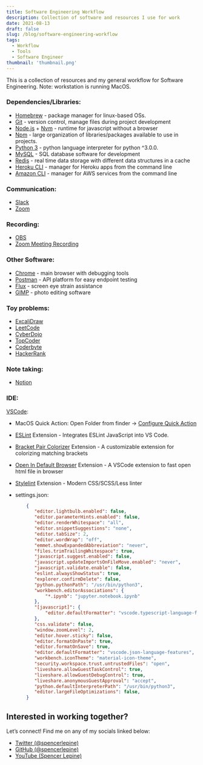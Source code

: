 ```yaml
---
title: Software Engineering Workflow
description: Collection of software and resources I use for work
date: 2021-08-13
draft: false
slug: /blog/software-engineering-workflow
tags:
  - Workflow
  - Tools
  - Software Engineer
thumbnail: 'thumbnail.png'
---
```


<!-- MARKDOWN CONTENT -->

This is a collection of resources and my general workflow for Software Engineering. Note: workstation is running MacOS.

### **Dependencies/Libraries:**

* [Homebrew](https://brew.sh/) - package manager for linux-based OSs.
* [Git](https://git-scm.com/downloads) - version control, manage files during project development
* [Node.js](https://nodejs.org/en/download/) + [Nvm](https://github.com/nvm-sh/nvm) - runtime for javascript without a browser
* [Npm](https://docs.npmjs.com/downloading-and-installing-node-js-and-npm) - large organization of libraries/packages available to use in projects.
* [Python 3](https://www.python.org/downloads/) - python language interpreter for python ^3.0.0.
* [MySQL](https://www.mysql.com/products/workbench/) - SQL database software for development
* [Redis](https://redis.io/) - real time data storage with different  data structures in a cache
* [Heroku CLI](https://devcenter.heroku.com/articles/heroku-cli) - manager for Heroku apps from the command line
* [Amazon CLI](https://aws.amazon.com/cli/) - manager for AWS services from the command line


### **Communication:**

* [Slack](https://slack.com/)
* [Zoom](https://zoom.us/)


### **Recording:**

* [OBS](https://obsproject.com/)
* [Zoom Meeting Recording](https://zoom.us/)


### **Other Software:**

* [Chrome](https://www.google.com/chrome/) - main browser with debugging tools
* [Postman](https://www.postman.com/) - API platform for easy endpoint testing
* [Flux](https://justgetflux.com/) - screen eye strain assistance
* [GIMP](https://www.gimp.org/) - photo editing software


### **Toy problems:**

* [ExcaliDraw](https://excalidraw.com/)
* [LeetCode](https://leetcode.com/)
* [CyberDojo](https://cyber-dojo.org/creator/home)
* [TopCoder](https://www.topcoder.com/)
* [Coderbyte](https://coderbyte.com/)
* [HackerRank](https://www.hackerrank.com/)


### **Note taking:**

* [Notion](https://www.notion.so/)


### **IDE:**

[VSCode](https://code.visualstudio.com/download):
* MacOS Quick Action: Open Folder from finder -> [Configure Quick Action](https://stackoverflow.com/questions/64040393/open-a-folder-in-vscode-through-finder-in-macos)
* [ESLint](https://marketplace.visualstudio.com/items?itemName=dbaeumer.vscode-eslint) Extension - Integrates ESLint JavaScript into VS Code.
* [Bracket Pair Colorizer](https://marketplace.visualstudio.com/items?itemName=CoenraadS.bracket-pair-colorizer) Extension - A customizable extension for colorizing matching brackets
* [Open In Default Browser](https://marketplace.visualstudio.com/items?itemName=peakchen90.open-html-in-browser) Extension -  A VSCode extension to fast open html file in browser
*  [Stylelint](https://marketplace.visualstudio.com/items?itemName=stylelint.vscode-stylelint) Extension - Modern CSS/SCSS/Less linter
* settings.json:

    ```json
        {
           "editor.lightbulb.enabled": false,
           "editor.parameterHints.enabled": false,
           "editor.renderWhitespace": "all",
           "editor.snippetSuggestions": "none",
           "editor.tabSize": 2,
           "editor.wordWrap": "off",
           "emmet.showExpandedAbbreviation": "never",
           "files.trimTrailingWhitespace": true,
           "javascript.suggest.enabled": false,
           "javascript.updateImportsOnFileMove.enabled": "never",
           "javascript.validate.enable": false,
           "eslint.alwaysShowStatus": true,
           "explorer.confirmDelete": false,
           "python.pythonPath": "/usr/bin/python3",
           "workbench.editorAssociations": {
               "*.ipynb": "jupyter.notebook.ipynb"
           },
           "[javascript]": {
               "editor.defaultFormatter": "vscode.typescript-language-features"
           },
           "css.validate": false,
           "window.zoomLevel": 2,
           "editor.hover.sticky": false,
           "editor.formatOnPaste": true,
           "editor.formatOnSave": true,
           "editor.defaultFormatter": "vscode.json-language-features",
           "workbench.iconTheme": "material-icon-theme",
           "security.workspace.trust.untrustedFiles": "open",
           "liveshare.allowGuestTaskControl": true,
           "liveshare.allowGuestDebugControl": true,
           "liveshare.anonymousGuestApproval": "accept",
           "python.defaultInterpreterPath": "/usr/bin/python3",
           "editor.largeFileOptimizations": false,
        }
    ```

## **Interested in working together?**

Let’s connect! Find me on any of my socials linked below:

* [Twitter (@spencerlepine)](https://twitter.com/SpencerLepine)
* [GitHub (@spencerlepine)](https://github.com/spencerlepine)
* [YouTube (Spencer Lepine)](https://www.youtube.com/channel/UCBL6vAHJZqUlyJp-rcFU55Q)
